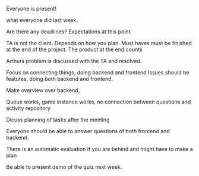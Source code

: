Everyone is present!

what everyone did last week.

Are there any deadlines?
Expectations at this point.

TA is not the client. Depends on how you plan. Must haves must be finished at the end of the project.
The product at the end counts

Arthurs problem is discussed with the TA and resolved.

Focus on connecting things, doing backend and frontend
Issues should be features, doing both backend and frontend.

Make overview over backend, 

Queue works, game instance works, no connection between questions and activity repository

Dicuss planning of tasks after the meeting

Everyone should be able to answer questions of both frontend and backend.

There is an automatic evaluation if you are behind and might have to make a plan

Be able to present demo of the quiz next week.